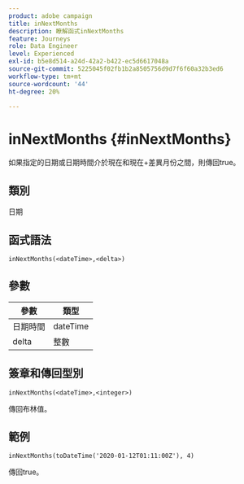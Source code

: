 ```yaml
---
product: adobe campaign
title: inNextMonths
description: 瞭解函式inNextMonths
feature: Journeys
role: Data Engineer
level: Experienced
exl-id: b5e8d514-a24d-42a2-b422-ec5d6617048a
source-git-commit: 5225045f02fb1b2a8505756d9d7f6f60a32b3ed6
workflow-type: tm+mt
source-wordcount: '44'
ht-degree: 20%

---
```


# inNextMonths {#inNextMonths}

如果指定的日期或日期時間介於現在和現在+差異月份之間，則傳回true。

## 類別

日期

## 函式語法

`inNextMonths(<dateTime>,<delta>)`

## 參數

| 參數 | 類型 |
|-----------|------------------|
| 日期時間 | dateTime |
| delta | 整數 |

## 簽章和傳回型別

`inNextMonths(<dateTime>,<integer>)`

傳回布林值。

## 範例

`inNextMonths(toDateTime('2020-01-12T01:11:00Z'), 4)`

傳回true。
